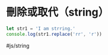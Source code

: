 # 刪除或取代（string）
```js
let str1 = 'I am strring.'
console.log(str1.replace('rr', 'r'))
```

#js/string